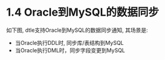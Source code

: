 # 1.4 Oracle到MySQL的数据同步

如下图, dtle支持Oracle到MySQL的数据同步通知, 其场景是: 
- 当Oracle执行DDL时, 同步库/表结构到MySQL
- 当Oracle执行DML时，同步字段变更到MySQL

